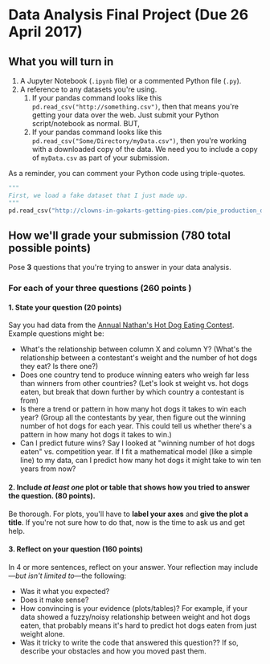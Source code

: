 # Data Analysis Final Project (Due 26 April 2017)

## What you will turn in

1. A Jupyter Notebook (`.ipynb` file) or a commented Python file (`.py`). 
2. A reference to any datasets you're using.
	1. If your pandas command looks like this `pd.read_csv("http://something.csv")`, then that means you're getting your data over the web. Just submit your Python script/notebook as normal. BUT, 
	2. If your pandas command looks like this `pd.read_csv("Some/Directory/myData.csv")`, then you're working with a downloaded copy of the data. We need you to include a copy of `myData.csv` as part of your submission. 
	
As a reminder, you can comment your Python code using triple-quotes.

```python
"""
First, we load a fake dataset that I just made up.
"""
pd.read_csv("http://clowns-in-gokarts-getting-pies.com/pie_production_data.csv")
```

## How we'll grade your submission (780 total possible points)

Pose **3** questions that you're trying to answer in your data analysis. 

### For each of your three questions (260 points )

####  1. State your question (20 points)

Say  you had data from the [Annual Nathan's Hot Dog Eating Contest](http://www.nathansfamous.com/hot-dog-eating-contest). Example questions might be:

- What's the relationship between column X and column Y? (What's the relationship between a contestant's weight and the number of hot dogs they eat? Is there one?)
- Does one country tend to produce winning eaters who weigh far less than winners from other countries? (Let's look st weight vs. hot dogs eaten, but break that down further by which country a contestant is from)
- Is there a trend or pattern in how many hot dogs it takes to win each year? (Group all the contestants by year, then figure out the winning number of hot dogs for each year. This could tell us whether there's a pattern in how many hot dogs it takes to win.)
- Can I predict future wins? Say I looked at "winning number of hot dogs eaten" vs. competition year. If I fit a mathematical model (like a simple line) to my data, can I predict how many hot dogs it might take to win ten years from now?

#### 2. Include  *at least one* plot or table that shows how you tried to answer the question. (80 points).

Be thorough. For plots, you'll have to **label your axes** and **give the plot a title**. If you're not sure how to do that, now is the time to ask us and get help.

#### 3. Reflect on your question (160 points)

In 4 or more sentences, reflect on your answer. Your reflection may include—*but isn't limited to*—the following:

- Was it what you expected? 
- Does it make sense? 
- How convincing is your evidence (plots/tables)? For example, if your data showed a fuzzy/noisy relationship between weight and hot dogs eaten, that probably means it's hard to predict hot dogs eaten from just weight alone.
- Was it tricky to write the code that answered this question?? If so, describe your obstacles and how you moved past them. 
